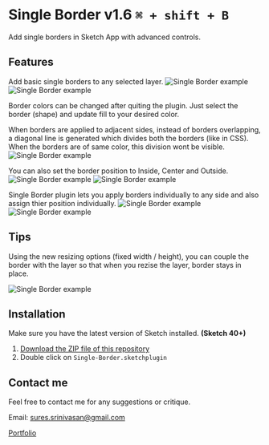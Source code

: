 # Single Border v1.6 `⌘ + shift + B`
Add single borders in Sketch App with advanced controls.

## Features

Add basic single borders to any selected layer.
![Single Border example](https://github.com/sureskumar/single-border/raw/master/assets/sketch_single_border_01.jpg)
![Single Border example](https://github.com/sureskumar/single-border/raw/master/assets/sketch_single_border_01.gif)

Border colors can be changed after quiting the plugin. Just select the border (shape) and update fill to your desired color.

When borders are applied to adjacent sides, instead of borders overlapping, a diagonal line is generated which divides both the borders (like in CSS). When the borders are of same color, this division wont be visible.
![Single Border example](https://github.com/sureskumar/single-border/raw/master/assets/sketch_single_border_02.jpg)

You can also set the border position to Inside, Center and Outside.
![Single Border example](https://github.com/sureskumar/single-border/raw/master/assets/sketch_single_border_03.jpg)
![Single Border example](https://github.com/sureskumar/single-border/raw/master/assets/sketch_single_border_02.gif)

Single Border plugin lets you apply borders individually to any side and also assign thier position individually.
![Single Border example](https://github.com/sureskumar/single-border/raw/master/assets/sketch_single_border_04.jpg)
![Single Border example](https://github.com/sureskumar/single-border/raw/master/assets/sketch_single_border_03.gif)

## Tips

Using the new resizing options (fixed width / height), you can couple the border with the layer so that when you rezise the layer, border stays in place.

![Single Border example](https://github.com/sureskumar/single-border/raw/master/assets/sketch_single_border_04.gif)

## Installation

Make sure you have the latest version of Sketch installed. **(Sketch 40+)**

1. [Download the ZIP file of this repository](https://github.com/sureskumar/single-border/releases/download/v1.6/Single-Border.sketchplugin.zip)
2. Double click on `Single-Border.sketchplugin`

## Contact me

Feel free to contact me for any suggestions or critique.

Email: sures.srinivasan@gmail.com

[Portfolio](http://www.sureskumar.com)
